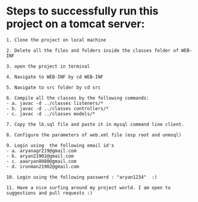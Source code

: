 # Steps to successfully run this project on a tomcat server:

```1. Clone the project on local machine```

```2. Delete all the files and folders inside the classes folder of WEB-INF```

```3. open the project in terminal```

```4. Navigate to WEB-INF by cd WEB-INF```

```5. Navigate to src folder by cd src```

```
6. Compile all the classes by the following commands:
- a. javac -d ../classes listeners/*
- b. javac -d ../classes controllers/*
- c. javac -d ../classes models/*
```

```7. Copy the lb.sql file and paste it in mysql command line client.```

```8. Configure the parameters of web.xml file (esp root and unmsql)```

```
9. Login using  the following email id's
- a. aryanagr219@gmail.com
- b. aryan21902@gmail.com
- c. aaaryan8080@gmail.com
- d. ironman21902@gmail.com
```

``` 10. Login using the following password : "aryan1234"  :) ```

```11. Have a nice surfing around my project world. I am open to suggestions and pull requests :)```
